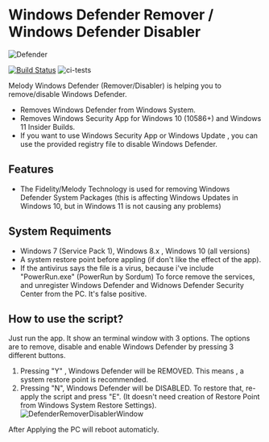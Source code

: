 
# Windows Defender Remover / Windows Defender Disabler

![Defender](https://kuhika.com/wp-content/uploads/2022/01/How-to-Remove-Scan-Folder-in-Windows-Defender-%E2%80%93-Antivirus.jpg)

[![Build Status](https://travis-ci.org/joemccann/dillinger.svg?branch=master)](https://travis-ci.org/joemccann/dillinger)
![ci-tests](https://github.com/dragonflydb/dragonfly/actions/workflows/ci.yml/badge.svg)

Melody Windows Defender (Remover/Disabler)  is helping you to remove/disable Windows Defender.

- Removes Windows Defender from Windows System.
- Removes Windows Security App for Windows 10 (10586+) and Windows 11 Insider Builds.
- If you want to use Windows Security App or Windows Update , you can use the provided registry file to disable Windows Defender.

## Features

- The Fidelity/Melody Technology is used for removing Windows Defender System Packages (this is affecting Windows Updates in Windows 10, but in Windows 11 is not causing any problems)

## System Requiments

 - Windows 7 (Service Pack 1), Windows 8.x , Windows 10 (all versions)
- A system restore point before appling (if don't like the effect of the app).
- If the antivirus says the file is a virus, because i've include "PowerRun.exe" (PowerRun by Sordum) To force remove the services, and unregister Windows Defender and Widnows Defender Security Center from the PC. It's false positive.

## How to use the script?

Just run the app. It show an terminal window with 3 options.
The options are to remove, disable and enable Windows Defender by pressing 3 different buttons.
1. Pressing "Y" , Windows Defender will be REMOVED. This means , a system restore point is recommended.
2. Pressing "N", Windows Defender will be DISABLED. To restore that, re-apply the script and press "E". (It doesn't need creation of Restore Point from Windows System Restore Settings).
![DefenderRemoverDisablerWindow](https://i.imgur.com/2BvT5QJ.png)

After Applying the PC  will reboot automaticly.
